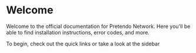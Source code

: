 # Welcome

Welcome to the official documentation for Pretendo Network. Here you'll be able to find installation instructions, error codes, and more.

To begin, check out the quick links or take a look at the sidebar

